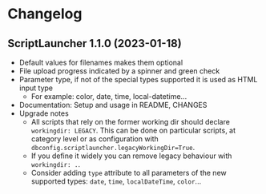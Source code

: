 # Changelog

## ScriptLauncher 1.1.0 (2023-01-18)

- Default values for filenames makes them optional
- File upload progress indicated by a spinner and green check
- Parameter type, if not of the special types supported it  is used as HTML input type
    - For example: color, date, time, local-datetime...
- Documentation: Setup and usage in README, CHANGES
- Upgrade notes
    - All scripts that rely on the former working dir should
      declare `workingdir: LEGACY`.
      This can be done on particular scripts, at category level
      or as configuration with `dbconfig.scriptlauncher.legacyWorkingDir=True`.
    - If you define it widely you can remove legacy behaviour with `workingdir: .`.
    - Consider adding `type` attribute to all parameters of the
      new supported types: `date`, `time`, `localDateTime`, `color`...


